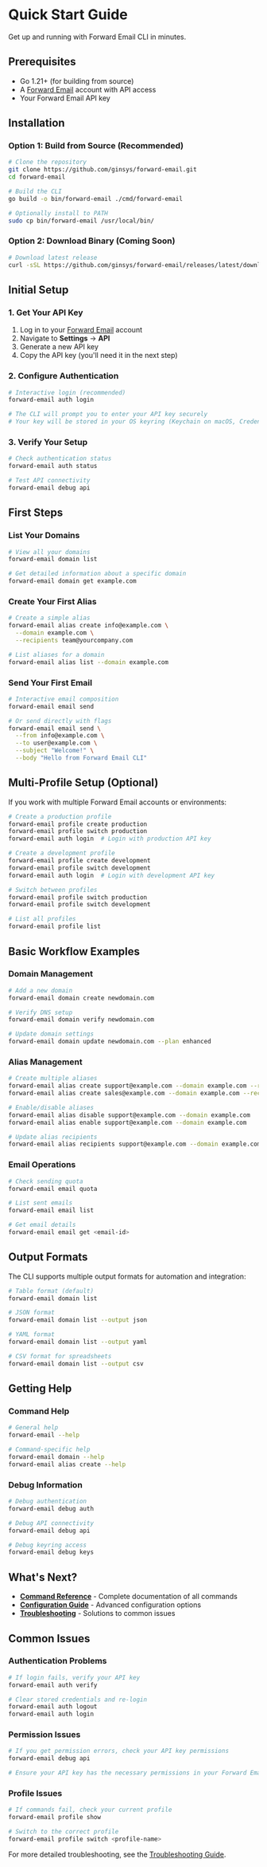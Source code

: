 # Quick Start Guide

Get up and running with Forward Email CLI in minutes.

## Prerequisites

- Go 1.21+ (for building from source)
- A [Forward Email](https://forwardemail.net/) account with API access
- Your Forward Email API key

## Installation

### Option 1: Build from Source (Recommended)

```bash
# Clone the repository
git clone https://github.com/ginsys/forward-email.git
cd forward-email

# Build the CLI
go build -o bin/forward-email ./cmd/forward-email

# Optionally install to PATH
sudo cp bin/forward-email /usr/local/bin/
```

### Option 2: Download Binary (Coming Soon)

```bash
# Download latest release
curl -sSL https://github.com/ginsys/forward-email/releases/latest/download/install.sh | bash
```

## Initial Setup

### 1. Get Your API Key

1. Log in to your [Forward Email](https://forwardemail.net/) account
2. Navigate to **Settings** → **API**
3. Generate a new API key
4. Copy the API key (you'll need it in the next step)

### 2. Configure Authentication

```bash
# Interactive login (recommended)
forward-email auth login

# The CLI will prompt you to enter your API key securely
# Your key will be stored in your OS keyring (Keychain on macOS, Credential Manager on Windows, Secret Service on Linux)
```

### 3. Verify Your Setup

```bash
# Check authentication status
forward-email auth status

# Test API connectivity
forward-email debug api
```

## First Steps

### List Your Domains

```bash
# View all your domains
forward-email domain list

# Get detailed information about a specific domain
forward-email domain get example.com
```

### Create Your First Alias

```bash
# Create a simple alias
forward-email alias create info@example.com \
  --domain example.com \
  --recipients team@yourcompany.com

# List aliases for a domain
forward-email alias list --domain example.com
```

### Send Your First Email

```bash
# Interactive email composition
forward-email email send

# Or send directly with flags
forward-email email send \
  --from info@example.com \
  --to user@example.com \
  --subject "Welcome!" \
  --body "Hello from Forward Email CLI"
```

## Multi-Profile Setup (Optional)

If you work with multiple Forward Email accounts or environments:

```bash
# Create a production profile
forward-email profile create production
forward-email profile switch production
forward-email auth login  # Login with production API key

# Create a development profile
forward-email profile create development
forward-email profile switch development
forward-email auth login  # Login with development API key

# Switch between profiles
forward-email profile switch production
forward-email profile switch development

# List all profiles
forward-email profile list
```

## Basic Workflow Examples

### Domain Management

```bash
# Add a new domain
forward-email domain create newdomain.com

# Verify DNS setup
forward-email domain verify newdomain.com

# Update domain settings
forward-email domain update newdomain.com --plan enhanced
```

### Alias Management

```bash
# Create multiple aliases
forward-email alias create support@example.com --domain example.com --recipients support@company.com
forward-email alias create sales@example.com --domain example.com --recipients sales@company.com

# Enable/disable aliases
forward-email alias disable support@example.com --domain example.com
forward-email alias enable support@example.com --domain example.com

# Update alias recipients
forward-email alias recipients support@example.com --domain example.com --recipients support@company.com,backup@company.com
```

### Email Operations

```bash
# Check sending quota
forward-email email quota

# List sent emails
forward-email email list

# Get email details
forward-email email get <email-id>
```

## Output Formats

The CLI supports multiple output formats for automation and integration:

```bash
# Table format (default)
forward-email domain list

# JSON format
forward-email domain list --output json

# YAML format
forward-email domain list --output yaml

# CSV format for spreadsheets
forward-email domain list --output csv
```

## Getting Help

### Command Help

```bash
# General help
forward-email --help

# Command-specific help
forward-email domain --help
forward-email alias create --help
```

### Debug Information

```bash
# Debug authentication
forward-email debug auth

# Debug API connectivity
forward-email debug api

# Debug keyring access
forward-email debug keys
```

## What's Next?

- **[Command Reference](commands.md)** - Complete documentation of all commands
- **[Configuration Guide](configuration.md)** - Advanced configuration options
- **[Troubleshooting](troubleshooting.md)** - Solutions to common issues

## Common Issues

### Authentication Problems

```bash
# If login fails, verify your API key
forward-email auth verify

# Clear stored credentials and re-login
forward-email auth logout
forward-email auth login
```

### Permission Issues

```bash
# If you get permission errors, check your API key permissions
forward-email debug api

# Ensure your API key has the necessary permissions in your Forward Email account
```

### Profile Issues

```bash
# If commands fail, check your current profile
forward-email profile show

# Switch to the correct profile
forward-email profile switch <profile-name>
```

For more detailed troubleshooting, see the [Troubleshooting Guide](troubleshooting.md).